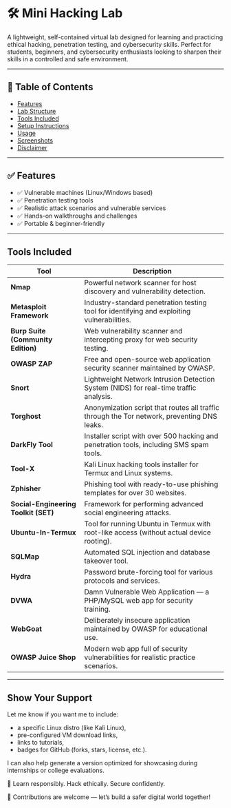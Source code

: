 # 🛠️ Mini Hacking Lab

A lightweight, self-contained virtual lab designed for learning and practicing ethical hacking, penetration testing, and cybersecurity skills. Perfect for students, beginners, and cybersecurity enthusiasts looking to sharpen their skills in a controlled and safe environment.

---

## 📌 Table of Contents
- [Features](#features)
- [Lab Structure](#lab-structure)
- [Tools Included](#tools-included)
- [Setup Instructions](#setup-instructions)
- [Usage](#usage)
- [Screenshots](#screenshots)
- [Disclaimer](#disclaimer)

---

## ✅ Features

- ✅ Vulnerable machines (Linux/Windows based)
- ✅ Penetration testing tools
- ✅ Realistic attack scenarios and vulnerable services
- ✅ Hands-on walkthroughs and challenges
- ✅ Portable & beginner-friendly

---

## Tools Included

| Tool                                 | Description                                                                                 |
| ------------------------------------ | ------------------------------------------------------------------------------------------- |
| **Nmap**                             | Powerful network scanner for host discovery and vulnerability detection.                    |
| **Metasploit Framework**             | Industry-standard penetration testing tool for identifying and exploiting vulnerabilities.  |
| **Burp Suite (Community Edition)**   | Web vulnerability scanner and intercepting proxy for web security testing.                  |
| **OWASP ZAP**                        | Free and open-source web application security scanner maintained by OWASP.                  |
| **Snort**                            | Lightweight Network Intrusion Detection System (NIDS) for real-time traffic analysis.       |
| **Torghost**                         | Anonymization script that routes all traffic through the Tor network, preventing DNS leaks. |
| **DarkFly Tool**                     | Installer script with over 500 hacking and penetration tools, including SMS spam tools.     |
| **Tool-X**                           | Kali Linux hacking tools installer for Termux and Linux systems.                            |
| **Zphisher**                         | Phishing tool with ready-to-use phishing templates for over 30 websites.                    |
| **Social-Engineering Toolkit (SET)** | Framework for performing advanced social engineering attacks.                               |
| **Ubuntu-In-Termux**                 | Tool for running Ubuntu in Termux with root-like access (without actual device rooting).    |
| **SQLMap**                           | Automated SQL injection and database takeover tool.                                         |
| **Hydra**                            | Password brute-forcing tool for various protocols and services.                             |
| **DVWA**                             | Damn Vulnerable Web Application — a PHP/MySQL web app for security training.                |
| **WebGoat**                          | Deliberately insecure application maintained by OWASP for educational use.                  |
| **OWASP Juice Shop**                 | Modern web app full of security vulnerabilities for realistic practice scenarios.           |

---

## Show Your Support

Let me know if you want me to include:
- a specific Linux distro (like Kali Linux),
- pre-configured VM download links,
- links to tutorials,
- badges for GitHub (forks, stars, license, etc.).

I can also help generate a version optimized for showcasing during internships or college evaluations.

🔐 Learn responsibly. Hack ethically. Secure confidently.

🚀 Contributions are welcome — let’s build a safer digital world together!


